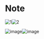 # Note
![1](https://user-images.githubusercontent.com/33194443/170942295-3c1cb22f-422b-43f4-a741-0faa53edad12.jpeg)![2](https://user-images.githubusercontent.com/33194443/170942308-982e0dc4-e38e-40b6-a864-92d3959407c3.png)

![image](https://user-images.githubusercontent.com/33194443/170941987-56057e7a-766b-4474-a0dc-89149c62997f.png)![image](https://user-images.githubusercontent.com/33194443/170942001-514445f3-aa44-4991-acc9-7c0c8af9addf.png)